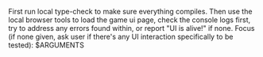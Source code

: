 First run local type-check to make sure everything compiles. Then use the local browser tools to load the game ui page, check the console logs first, try to address any errors found within, or report "UI is alive!" if none. Focus (if none given, ask user if there's any UI interaction specifically to be tested): $ARGUMENTS
